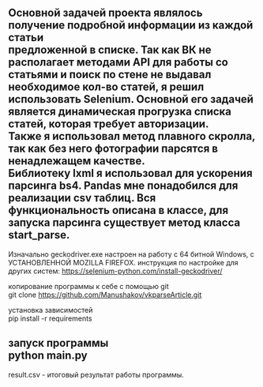 Основной задачей проекта являлось получение подробной информации из каждой статьи \
предложенной в списке. Так как ВК не располагает методами API для работы со статьями и поиск по стене не выдавал необходимое кол-во статей, я решил использовать Selenium. Основной его задачей является динамическая прогрузка списка статей, которая требует авторизации. \
Также я использовал метод плавного скролла, так как без него фотографии парсятся в ненадлежащем качестве. \
Библиотеку lxml я использовал для ускорения парсинга bs4. Pandas мне понадобился для реализации csv таблиц.
Вся функциональность описана в классе, для запуска парсинга существует метод класса start_parse.
---
Изначально geckodriver.exe настроен на работу с 64 битной Windows, с УСТАНОВЛЕННОЙ MOZILLA FIREFOX. инструкция по настройке для других систем:
https://selenium-python.com/install-geckodriver/

копирование программы к себе с помощью git\
git clone https://github.com/Manushakov/vkparseArticle.git

установка зависимостей\
pip install -r requirements

запуск программы\
python main.py
---
result.csv - итоговый результат работы программы.
